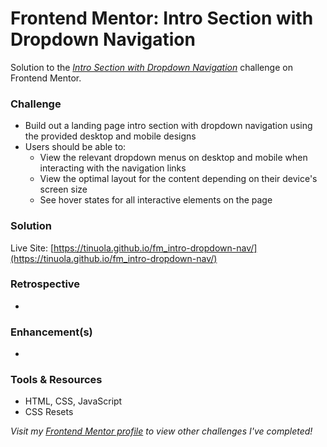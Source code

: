 # Frontend Mentor: Intro Section with Dropdown Navigation

Solution to the _[Intro Section with Dropdown Navigation](https://www.frontendmentor.io/challenges/intro-section-with-dropdown-navigation-ryaPetHE5)_ challenge on Frontend Mentor.

### Challenge

- Build out a landing page intro section with dropdown navigation using the provided desktop and mobile designs
- Users should be able to:
  - View the relevant dropdown menus on desktop and mobile when interacting with the navigation links
  - View the optimal layout for the content depending on their device's screen size
  - See hover states for all interactive elements on the page

### Solution

Live Site: [https://tinuola.github.io/fm_intro-dropdown-nav/](https://tinuola.github.io/fm_intro-dropdown-nav/)

### Retrospective

-

### Enhancement(s)

-

### Tools & Resources

- HTML, CSS, JavaScript
- CSS Resets

_Visit my [Frontend Mentor profile](https://www.frontendmentor.io/profile/tinuola) to view other challenges I've completed!_
